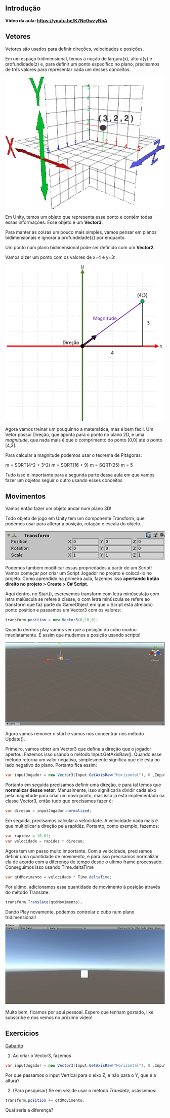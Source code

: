 
## Introdução

**Vídeo da aula: https://youtu.be/K7Ne0wzyNbA**

## Vetores

Vetores são usados para definir direções, velocidades e posições.

Em um espaço tridimensional, temos a noção de largura(x), altura(y) e profundidade(z) e, para definir um ponto específico no plano, precisamos de três valores para representar cada um desses conceitos. 


![Vector3](plano3d.png)

Em Unity, temos um objeto que representa esse ponto e contém todas essas informações. Esse objeto é um **Vector3**.

Para manter as coisas um pouco mais simples, vamos pensar em planos bidimensionais e ignorar a profundidade(z) por enquanto.

Um ponto num plano bidimensional pode ser definido com um **Vector2**.

Vamos dizer um ponto com os valores de x=4 e y=3:

![Vector2_4_3](vector2.PNG)

Agora vamos treinar um pouquinho a matemática, mas é bem fácil. Um Vetor possui Direção, que aponta para o ponto no plano 2D, e uma *magnitude*, que nada mais é que o comprimento do ponto [0,0] até o ponto [4,3].

Para calcular a magnitude podemos usar o teorema de Pitágoras:

m = SQRT(4^2 + 3^2)
m = SQRT(16 + 9)
m = SQRT(25)
m = 5


Tudo isso é importante para a segunda parte dessa aula em que vamos fazer um objetos seguir o outro usando esses conceitos

## Movimentos

Vamos então fazer um objeto andar num plano 3D!

Todo objeto de jogo em Unity tem um componente Transform, que podemos usar para alterar a posição, rotação e escala do objeto. 

![Transform](transform.png)




Podemos também modificar essas propriedades a partir de um Script! Vamos começar por criar um Script Jogador no projeto e colocá-lo no projeto. Como aprendido na primeira aula, fazemos isso **apertando botão direito no projeto > Create > C# Script**.

Aqui dentro, no Start(), escrevemos transform com letra minúscula(o com letra maiúscula se refere à classe, o com letra minúscula se refere ao transform que faz parte do GameObject em que o Script está atrelado) ponto position e passamos um Vector3 com os valores:

```cs
transform.position = new Vector3(0,10,0);
```

Quando dermos play vamos ver que a posição do cubo mudou imediatamente. É assim que mudamos a posição usando scripts!

![Play](playposicao.PNG)

Agora vamos remover o start e vamos nos concentrar nos método Update().

Primeiro, vamos obter um Vector3 que define a direção que o jogador apertou. Fazemos isso usando o método Input.GetAxisRaw(). Quando esse método retorna um valor negativo, simplesmente significa que ele está no lado negativo do plano. Portanto fica assim:

```cs
var inputJogador = new Vector3(Input.GetAxisRaw("Horizontal"), 0 ,Input.GetAxisRaw("Vertical"));
```

Portanto em seguida precisamos definir uma direção, e para tal temos que **normalizar desse vetor**. Manualmente, isso significaria dividir cada eixo pela magnitude para criar um novo ponto, mas isso já está implementado na classe Vector3, então tudo que precisamos fazer é:

```cs
var direcao = inputJogador.normalized;
```

Em seguida, precisamos calcular a velocidade. A velocidade nada mais é que multiplicar a direção pela rapidêz. Portanto, como exemplo, fazemos:

```cs
var rapidez = 10.0f;
var velocidade = rapidez * direcao;
```

Agora tem um passo muito importante. Com a velocidade, precisamos definir uma quantidade de movimento, e para isso precisamos normalizar ela de acordo com a diferença de tempo desde o ultimo frame processado. Conseguimos isso usando Time.deltaTime

```cs
var qtdMovimento = velocidade * Time.deltaTime;
```

Por ultimo, adicionamos essa quantidade de movimento à posição através do método Translate:

```cs
transform.Translate(qtdMovimento);
```

Dando Play novamente, podemos controlar o cubo num plano tridimensional!

![Fim](fim.gif)

Muito bem, ficamos por aqui pessoal. Espero que tenham gostado, like subscribe e nos vemos no próximo video!


## Exercícios
[Gabarito](Gabarito)

1. Ao criar o Vector3, fazemos

```cs
var inputJogador = new Vector3(Input.GetAxisRaw("Horizontal"), 0 ,Input.GetAxisRaw("Vertical"));
```

Por que passamos o input Vertical para o eixo Z, e não para o Y, que é a altura?

2. (Para pesquisar) Se em vez de usar o método *Translate*, usássemos:

```cs
transform.position += qtdMovimento;
```

Qual seria a diferença?

